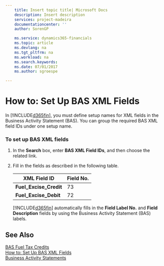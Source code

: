 ```yaml
---
    title: Insert topic title| Microsoft Docs
    description: Insert description
    services: project-madeira
    documentationcenter: ''
    author: SorenGP

    ms.service: dynamics365-financials
    ms.topic: article
    ms.devlang: na
    ms.tgt_pltfrm: na
    ms.workload: na
    ms.search.keywords:
    ms.date: 07/01/2017
    ms.author: sgroespe

---
```

# How to: Set Up BAS XML Fields
In [!INCLUDE[d365fin](../../includes/d365fin_md.md)], you must define setup names for XML fields in the Business Activity Statement \(BAS\). You can group the required BAS XML field IDs under one setup name.  
  
### To set up BAS XML fields  
  
1.  In the **Search** box, enter **BAS XML Field IDs**, and then choose the related link.  
  
2.  Fill in the fields as described in the following table.  
  
    |**XML Field ID**|**Field No.**|  
    |----------------------|-------------------|  
    |**Fuel\_Excise\_Credit**|73|  
    |**Fuel\_Excise\_Debit**|72|  
  
     [!INCLUDE[d365fin](../../includes/d365fin_md.md)] automatically fills in the **Field Label No.** and **Field Description** fields by using the Business Activity Statement \(BAS\) labels.  
  
## See Also  
 [BAS Fuel Tax Credits](../bas-fuel-tax-credits.md)   
 [How to: Set Up BAS XML Fields](../how-to-set-up-bas-xml-fields.md)   
 [Business Activity Statements](../business-activity-statements.md)